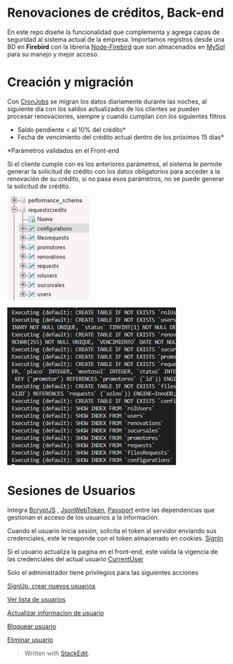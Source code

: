 
# Renovaciones de créditos, Back-end

En este repo diseñe la funcionalidad que complementa y agrega capas de seguridad al sistema actual de la empresa. Importamos registros desde una BD en **Firebird** con la libreria [Node-Firebird](https://www.npmjs.com/package/node-firebird)  que son almacenados en [MySql](https://www.npmjs.com/package/mysql2) para su manejo y mejor acceso.



# Creación y migración

Con [CronJobs](https://www.npmjs.com/package/node-schedule) se migran los datos diariamente durante las noches, al siguiente día con los saldos actualizados de los clientes se pueden procesar renovaciones, siempre y cuando cumplan con los siguientes filtros

 - Saldo pendiente < al 10% del crédito*
 - Fecha de vencimiento del crédito actual dentro de los próximos 15 días*

*Parámetros validados en el Front-end
 
 Si el cliente cumple con es los anteriores parámetros, el sistema le permite generar la solicitud de crédito con los datos obligatorios para acceder a la renovación de su crédito, si no pasa esos parámetros, no se puede generar la solicitud de crédito.
 
![Mysql](https://github.com/gabrielmares/semaforo_backend/blob/main/ejemplos/DB.JPG)

![Node](https://github.com/gabrielmares/semaforo_backend/blob/main/ejemplos/syncDB.JPG)

# Sesiones de Usuarios
Integra [BcryptJS](https://www.npmjs.com/package/bcryptjs) , [JsonWebToken](https://www.npmjs.com/package/jsonwebtoken), [Passport](https://www.npmjs.com/package/passport)  entre las dependencias que gestionan el acceso de los usuarios a la información. 

Cuando el usuario inicia sesión, solicita el token al servidor enviando sus credenciales, este le responde con el token almacenado en cookies. [SignIn](https://github.com/gabrielmares/semaforo_backend/blob/2bae13acd80d132ea4ee403b584140a05d240a5d/src/routes/login.js#L10)

Si el usuario actualiza la pagina en el front-end, este valida la vigencia de las credenciales del actual usuario [CurrentUser](https://github.com/gabrielmares/semaforo_backend/blob/2bae13acd80d132ea4ee403b584140a05d240a5d/src/routes/login.js#L14)
 
Solo el administrador tiene privilegios para las siguientes acciones

 [SignUp, crear nuevos usuarios](https://github.com/gabrielmares/semaforo_backend/blob/a7b492ab9929cebf64f4b1aab5dc27d4142b00ef/src/routes/login.js#L8)
 
 [Ver lista de usuarios](https://github.com/gabrielmares/semaforo_backend/blob/2e55a4638c0d7b6717685ed8738c3361a2c86df5/src/routes/login.js#L22)

[Actualizar informacion de usuario](https://github.com/gabrielmares/semaforo_backend/blob/2e55a4638c0d7b6717685ed8738c3361a2c86df5/src/routes/login.js#L26)

[Bloquear usuario](https://github.com/gabrielmares/semaforo_backend/blob/2e55a4638c0d7b6717685ed8738c3361a2c86df5/src/routes/login.js#L29)

[Eliminar usuario](https://github.com/gabrielmares/semaforo_backend/blob/2e55a4638c0d7b6717685ed8738c3361a2c86df5/src/routes/login.js#L31)

> Written with [StackEdit](https://stackedit.io/).
